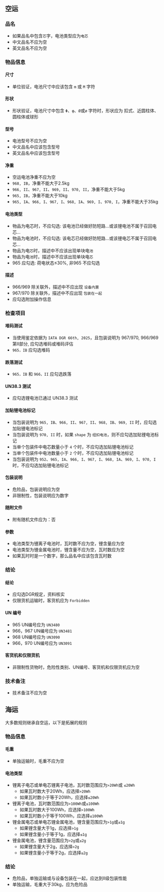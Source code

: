 ## 空运

### 品名

- 如果品名中包含`芯`字，电池类型应为`电芯`
- 中文品名不应为空
- 英文品名不应为空

### 物品信息

#### 尺寸

- 单位验证，电池尺寸中应该包含 `m` 或 `M` 字符

#### 形状

- 形状验证，电池尺寸中包含 `Φ`、`φ`、`Ø`或`ø` 字符时，形状应为 扣式、近圆柱体、圆柱体或球形

#### 型号

- 电池型号不应为空
- 中文品名中应该包含型号
- 英文品名中应该包含型号

#### 净重

- 空运电池净重不应为空
- `968, IB`，净重不能大于2.5kg
- `966, II`、`967, II`、`969, II`、`970, II`，净重不能大于5kg
- `965, IB`，净重不能大于10kg
- `965, IA`、`966, I`、`967, I`、`968, IA`、`969, I`、`970, I`，净重不能大于35kg

#### 电池类型

- 物品为电芯时，不应勾选: 该电池已经做好防短路...或该锂电池不属于召回电芯...
- 物品为电池时，不应勾选: 该电芯已经做好防短路...或该锂电芯不属于召回电芯...
- 物品为电`芯`时，描述中不应该出现单块电`池`
- 物品为电`池`时，描述中不应该出现单块电`芯`
- 965 应勾选: 荷电状态≤30%, 非965 不应勾选

#### 描述

- 966/969 除关联外，描述中不应出现 `设备内置` 
- 967/970 除关联外，描述中不应出现 `包装在一起` 
- 应勾选附加操作信息

### 检查项目

#### 堆码测试

- 当使用鉴定依据为 `IATA DGR 66th, 2025`，且包装说明为 967/970, 966/969 第II部分, 应勾选堆码或堆码评估
- `965，IB` 应勾选堆码

#### 跌落测试

- `965，IB` 和 `966，II` 应勾选跌落

#### UN38.3 测试

- 应勾选锂电池已通过 UN38.3 测试

#### 加贴锂电池标记

- 当包装说明为 `965, IB`、`966, II`、`967, II`、`968, IB`、`969, II` 时，应勾选加贴锂电池标记
- 当包装说明为 `970, II` 时，如果 `shape` 为 `纽扣电池`，则不应勾选加贴锂电池标记
- 当单个包装件中电芯数量小于 `4` 个时，不应勾选加贴锂电池标记
- 当单个包装件中电池数量小于 `2` 个时，不应勾选加贴锂电池标记
- 当包装说明为 `952`、`965, IA`、`966, I`、`967, I`、`968, IA`、`969, I`、`970, I` 时，不应勾选加贴锂电池标记

#### 包装说明

- 危险品，包装说明应为空
- 非限制性，包装说明应为数字

#### 随附文件

- 附有随机文件应为：否

#### 参数

- 电池类型为锂离子电池时，瓦时数不应为空，锂含量应为空
- 电池类型为锂金属电池时，锂含量不应为空，瓦时数应为空
- 如果瓦时时是一个数字，那么品名中应该包含瓦时数

### 结论

#### 结论

- 应勾选DGR规定，资料核实
- 仅限货机运输时，客货机应为 `Forbidden`

#### UN 编号

- 965 UN编号应为 `UN3480`
- 966，967 UN编号应为 `UN3481`
- 968 UN编号应为 `UN3090`
- 966，970 UN编号应为 `UN3091`

#### 客货机和仅限货机

- 非限制性货物时，危险性类别、UN编号、客货机和仅限货机应为空

### 技术备注

- 技术备注不应为空

## 海运

大多数规则继承自空运，以下是拓展的规则

### 物品信息

#### 毛重

- 单独运输时，毛重不应为空

#### 电池类型

- 锂离子电芯或单电芯锂离子电池，瓦时数范围应为`>20Wh`或 `≤20Wh`
  - 如果瓦时数大于20Wh，应选择`>20Wh`
  - 如果瓦时数小于等于20Wh，应选择`≤20Wh`
- 锂离子电池，瓦时数范围应为`>100Wh`或`≤100Wh`
  - 如果瓦时数大于100Wh，应选择`>100Wh`
  - 如果瓦时数小于等于100Wh，应选择`≤100Wh`
- 锂金属电芯或单电芯锂金属电池，锂含量范围应为`>1g`或`≤1g`
  - 如果锂含量大于1g，应选择`>1g`
  - 如果锂含量小于等于1g，应选择`≤1g`
- 锂金属电池，锂含量范围应为`>2g`或`≤2g`
  - 如果锂含量大于2g，应选择`>2g`
  - 如果锂含量小于等于2g，应选择`≤2g`

### 结论

- 危险品，单独运输或与设备包装在一起，应达到II级包装性能
- 单独运输，毛重大于30kg，应为危险品
